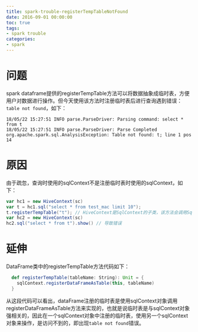 ```yaml
---
title: spark-trouble-registerTempTableNotFound
date: 2016-09-01 00:00:00
toc: true
tags:
- spark trouble
categories:
- spark
---
```


# 问题

spark dataframe提供的registerTempTable方法可以将数据抽象成临时表，方便用户对数据进行操作。但今天使用该方法时注册临时表后进行查询遇到错误：`table not found`，如下：

```
18/05/22 15:27:51 INFO parse.ParseDriver: Parsing command: select * from t
18/05/22 15:27:51 INFO parse.ParseDriver: Parse Completed
org.apache.spark.sql.AnalysisException: Table not found: t; line 1 pos 14
```

# 原因

由于疏忽，查询时使用的sqlContext不是注册临时表时使用的sqlContext，如下：

```scala
var hc1 = new HiveContext(sc)
var t = hc1.sql("select * from test_mac limit 10");
t.registerTempTable("t"); // HiveContext是SqlContext的子类，该方法会调用SqlContext类中的createDataFrame方法创建临时表
var hc2 = new HiveContext(sc)
hc2.sql("select * from t").show() // 导致错误
```

# 延伸

DataFrame类中的registerTempTable方法代码如下：

```scala
  def registerTempTable(tableName: String): Unit = {
    sqlContext.registerDataFrameAsTable(this, tableName)
  }
```

从这段代码可以看出，dataFrame注册的临时表是使用sqlContext对象调用registerDataFrameAsTable方法来实现的，也就是说临时表是与sqlContext对象强相关的，因此在一个sqlContext对象中注册的临时表，使用另一个sqlContext对象来操作，是访问不到的，即出现`table not found`错误。

